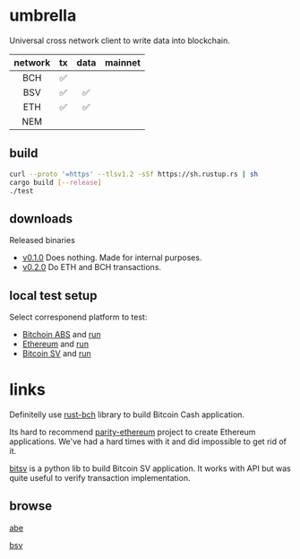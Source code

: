 # umbrella

Universal cross network client to write data into blockchain.

| network | tx | data | mainnet |
|:-------:|:--:|:----:|:-------:|
| BCH     | ✅ |      |         |
| BSV     | ✅ | ✅   |         |
| ETH     | ✅ | ✅   |         |
| NEM     |    |      |         |

## build

```sh
curl --proto '=https' --tlsv1.2 -sSf https://sh.rustup.rs | sh
cargo build [--release]
./test
```

## downloads

Released binaries

* [v0.1.0](https://github.com/flyingw/umbrella/releases/tag/v0.1.0) Does nothing. Made for internal purposes.
* [v0.2.0](https://github.com/flyingw/umbrella/releases/tag/v0.2.0) Do ETH and BCH transactions.

## local test setup

Select corresponend platform to test:

* [Bitchoin ABS](doc/bch/test-setup.md) and [run](./test_bch.sh)
* [Ethereum](doc/eth/test-setup.md)     and [run](./test_eth.sh)
* [Bitcoin SV](doc/bsv/test-setup.md)   and [run](./test_bsv.sh)

# links

Definitelly use [rust-bch](https://github.com/brentongunning/rust-bch) library to build Bitcoin Cash application.

Its hard to recommend [parity-ethereum](https://github.com/paritytech/parity-ethereum) project to create Ethereum applications.
We've had a hard times with it and did impossible to get rid of it.

[bitsv](https://board.uaapps.xyz) is a python lib to build Bitcoin SV application. It works with API but was quite useful to verify transaction implementation.

## browse

[abe](https://github.com/marioschlipf/bitcoin-abe)

[bsv](https://whatsonchain.com)
